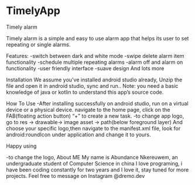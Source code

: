 # TimelyApp

Timely alarm

Timely alarm is a simple and easy to use alarm app that helps its user to set repeating or single alarms.

Features:
-switch between dark and white​ mode
-swipe delete alarm item functionality
-schedule multiple repeating alarms
-alarm off and alarm on functionality​
-user friendly interface
-suave design
And lots more

Installation
We assume you've installed android studio already, Unzip the file and open it in android studio, sync and run..
Note: you need a basic knowledge of java or kotlin to understand this app’s source code.

How To Use
-After installing successfully on android studio, run on a virtual device or a physical device.
 navigate to the home page, click on the FAB(floating action button) “+” to create a new task.
-to change app logo, go to res -> drawable-> image asset -> path(below foreground layer)
And choose your specific logo,then navigate to the manifest.xml file, look for android:roundIcon under application and change it to yours.

Happy using

-to change the logo, About ME
My name is Abundance Nkereuwem, an undergraduate student of Computer Science in china
I love programing, i have been coding constantly for two years and I love it, stay tuned for more projects.
Feel free to message on Instagram @dremo.dev
